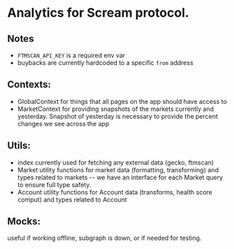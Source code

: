 # Analytics for Scream protocol.

## Notes

- `FTMSCAN_API_KEY` is a required env var
- buybacks are currently hardcoded to a specific `from` address

## Contexts:

- GlobalContext
  for things that all pages on the app should have access to
- MarketContext
  for providing snapshots of the markets currently and yesterday. Snapshot of yesterday is necessary to provide the percent changes we see across the app

## Utils:

- index
  currently used for fetching any external data (gecko, ftmscan)
- Market
  utility functions for market data (formatting, transforming) and types related to markets -- we have an interface for each Market query to ensure full type safety.
- Account
  utility functions for Account data (transforms, health score comput) and types related to Account

## Mocks:

useful if working offline, subgraph is down, or if needed for testing.
